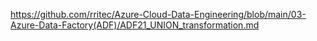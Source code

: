 https://github.com/rritec/Azure-Cloud-Data-Engineering/blob/main/03-Azure-Data-Factory(ADF)/ADF21_UNION_transformation.md
